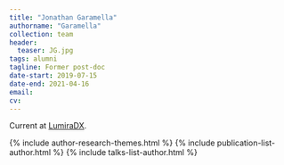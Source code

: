 ```yaml
---
title: "Jonathan Garamella"
authorname: "Garamella"
collection: team
header:
  teaser: JG.jpg
tags: alumni
tagline: Former post-doc
date-start: 2019-07-15
date-end: 2021-04-16
email: 
cv: 
---
```


Current at [LumiraDX](https://www.lumiradx.com/us-en/).

{% include author-research-themes.html %}
{% include publication-list-author.html %}
{% include talks-list-author.html %}